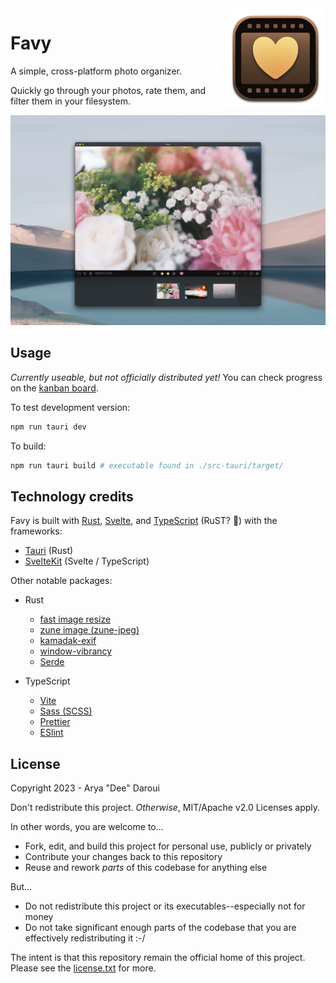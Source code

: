 <img src="https://raw.githubusercontent.com/aryadaroui/Favy/main/docs/assets/favy-icon-small.webp" width="160" height="160" alt="Favy icon" align="right">

# Favy

A simple, cross-platform photo organizer.

Quickly go through your photos, rate them, and filter them in your filesystem.

![Favy screenshot](https://raw.githubusercontent.com/aryadaroui/Favy/main/docs/assets/screenshot.webp)

## Usage

*Currently useable, but not officially distributed yet!* You can check progress on the [kanban board](https://github.com/users/aryadaroui/projects/2/views/1).

To test development version:
```zsh
npm run tauri dev
```

To build:
```zsh
npm run tauri build # executable found in ./src-tauri/target/
```

## Technology credits

Favy is built with [Rust](https://www.rust-lang.org/), [Svelte](https://svelte.dev/), and [TypeScript](https://www.typescriptlang.org/) (RuST? 🤔) with the frameworks:

- [Tauri](https://tauri.app/) (Rust)
- [SvelteKit](https://kit.svelte.dev/) (Svelte / TypeScript)

Other notable packages:

- Rust
  - [fast image resize](https://github.com/Cykooz/fast_image_resize)
  - [zune image (zune-jpeg)](https://github.com/etemesi254/zune-image)
  - [kamadak-exif](https://github.com/kamadak/exif-rs)
  - [window-vibrancy](https://github.com/tauri-apps/window-vibrancy)
  - [Serde](https://serde.rs/)

- TypeScript
  - [Vite](https://vitejs.dev/)
  - [Sass (SCSS)](https://sass-lang.com/)
  - [Prettier](https://prettier.io/)
  - [ESlint](https://eslint.org/)


## License

Copyright 2023 - Arya "Dee" Daroui

Don't redistribute this project. *Otherwise*, MIT/Apache v2.0 Licenses apply.

In other words, you are welcome to...

- Fork, edit, and build this project for personal use, publicly or privately
- Contribute your changes back to this repository
- Reuse and rework *parts* of this codebase for anything else

But...

- Do not redistribute this project or its executables--especially not for money
- Do not take significant enough parts of the codebase that you are effectively redistributing it :-/

The intent is that this repository remain the official home of this project. Please see the [license.txt](https://github.com/aryadaroui/Favy/blob/main/license.txt) for more.
